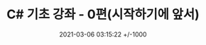 ---
title: C# 기초 강좌 - 0편(시작하기에 앞서)
date: 2021-03-06 03:15:22 +/-1000
categories: [프로그래밍, C# 기초 강좌]
tags: [c#, .net]     # TAG names should always be lowercase
---